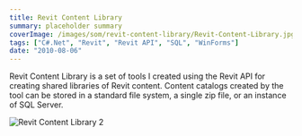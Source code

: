 ```yaml
---
title: Revit Content Library
summary: placeholder summary
coverImage: /images/som/revit-content-library/Revit-Content-Library.jpg
tags: ["C#.Net", "Revit", "Revit API", "SQL", "WinForms"]
date: "2010-08-06"
---
```


Revit Content Library is a set of tools I created using the Revit API for creating shared libraries of Revit content. Content catalogs created by the tool can be stored in a standard file system, a single zip file, or an instance of SQL Server.

![Revit Content Library 2](/images/som/revit-content-library/Revit-Content-Library-2.jpg)
